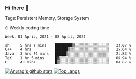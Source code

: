 ### Hi there 👋

Tags: Persistent Memory, Storage System

<!--

[![Anurag's github stats](https://github-readme-stats.vercel.app/api?username=wwyf)](https://github.com/anuraghazra/github-readme-stats)

[![Anurag's github stats](https://github-readme-stats.vercel.app/api?username=wwyf&count_private=true)](https://github.com/anuraghazra/github-readme-stats)


[![Top Langs](https://github-readme-stats.vercel.app/api/top-langs/?username=wwyf&count_private=true&&hide=jupyter%20notebook,html)](https://github.com/anuraghazra/github-readme-stats)



-->


⏱ Weekly coding time

<!--START_SECTION:waka-->
```text
Week: 01 April, 2021 - 08 April, 2021

sh     5 hrs 9 mins    ████████▒░░░░░░░░░░░░░░░░   33.07 % 
C++    4 hrs           ██████▒░░░░░░░░░░░░░░░░░░   25.64 % 
Java   3 hrs 24 mins   █████▒░░░░░░░░░░░░░░░░░░░   21.83 % 
TeX    1 hr 5 mins     █▓░░░░░░░░░░░░░░░░░░░░░░░   06.94 % 
C      43 mins         █▒░░░░░░░░░░░░░░░░░░░░░░░   04.67 % 
```
<!--END_SECTION:waka-->



[![Anurag's github stats](https://github-readme-stats.vercel.app/api?username=wwyf&count_private=true&show_icons=true&hide_border=true)](https://github.com/anuraghazra/github-readme-stats) [![Top Langs](https://github-readme-stats.vercel.app/api/top-langs/?username=wwyf&count_private=true&hide=jupyter%20notebook,html,OpenEdge%20ABL&langs_count=10&layout=compact&hide_border=true)](https://github.com/anuraghazra/github-readme-stats)

<!--

[![willianrod's wakatime stats](https://github-readme-stats.vercel.app/api/wakatime?username=wwyf)](https://github.com/anuraghazra/github-readme-stats)


-->
